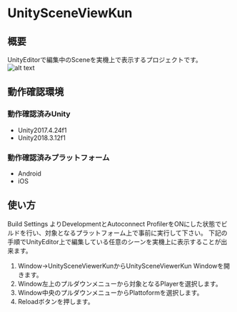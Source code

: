 # UnitySceneViewKun
## 概要
UnityEditorで編集中のSceneを実機上で表示するプロジェクトです。<br/>
![alt text](doc/images/19a2fbac14b1d38f16ad853be9a6402b.gif)
## 動作確認環境
### 動作確認済みUnity
- Unity2017.4.24f1
- Unity2018.3.12f1
### 動作確認済みプラットフォーム
- Android
- iOS

## 使い方
Build Settings よりDevelopmentとAutoconnect ProfilerをONにした状態でビルドを行い、対象となるプラットフォーム上で事前に実行して下さい。
下記の手順でUnityEditor上で編集している任意のシーンを実機上に表示することが出来ます。

1. Window->UnitySceneViewerKunからUnitySceneViewerKun Windowを開きます。
2. Window左上のプルダウンメニューから対象となるPlayerを選択します。
3. Window中央のプルダウンメニューからPlattoformを選択します。
4. Reloadボタンを押します。

